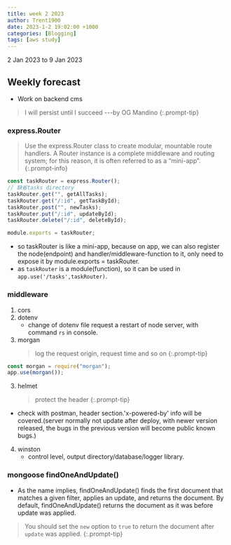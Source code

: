 ```yaml
---
title: week 2 2023
author: Trent1900
date: 2023-1-2 19:02:00 +1000
categories: [Blogging]
tags: [aws study]
---
```


2 Jan 2023 to 9 Jan 2023

## Weekly forecast

- Work on backend cms

> I will persist until I succeed ---by OG Mandino<!-- prettier-ignore -->
{:.prompt-tip}

### express.Router

> Use the express.Router class to create modular, mountable route handlers. A Router instance is a complete middleware and routing system; for this reason, it is often referred to as a “mini-app”.<!-- prettier-ignore -->
{:.prompt-info}

```js
const taskRouter = express.Router();
// 缺省tasks directory
taskRouter.get("", getAllTasks);
taskRouter.get("/:id", getTaskById);
taskRouter.post("", newTasks);
taskRouter.put("/:id", updateById);
taskRouter.delete("/:id", deleteById);

module.exports = taskRouter;
```

- so taskRouter is like a mini-app, because on app, we can also register the node(endpoint) and handler/middleware-function to it, only need to expose it by module.exports = taskRouter.
- as `taskRouter` is a module(function), so it can be used in `app.use('/tasks',taskRouter)`.

### middleware

1. cors
2. dotenv
   - change of dotenv file request a restart of node server, with command `rs` in console.
3. morgan
   > log the request origin, request time and so on<!-- prettier-ignore -->
{:.prompt-tip}

```js
const morgan = require("morgan");
app.use(morgan());
```

3. helmet

   > protect the header<!-- prettier-ignore -->
{:.prompt-tip}

- check with postman, header section.'x-powered-by' info will be covered.(server normally not update after deploy, with newer version released, the bugs in the previous version will become public known bugs.)

4. winston
   - control level, output directory/database/logger library.

### mongoose findOneAndUpdate()

- As the name implies, findOneAndUpdate() finds the first document that matches a given filter, applies an update, and returns the document. By default, findOneAndUpdate() returns the document as it was before update was applied.

> You should set the `new` option to `true` to return the document after `update` was applied.<!-- prettier-ignore -->
{:.prompt-tip}
